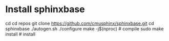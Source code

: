 # Install sphinxbase
cd
cd repos
git clone https://github.com/cmusphinx/sphinxbase.git
cd sphinxbase
./autogen.sh
./configure
make -j$(nproc)  # compile
sudo make install  # install
